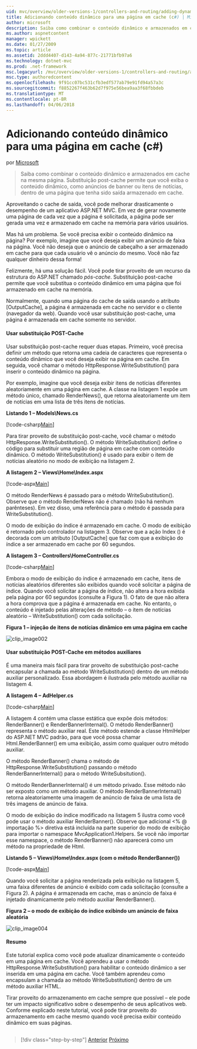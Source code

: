 ```yaml
---
uid: mvc/overview/older-versions-1/controllers-and-routing/adding-dynamic-content-to-a-cached-page-cs
title: Adicionando conteúdo dinâmico para uma página em cache (c#) | Microsoft Docs
author: microsoft
description: Saiba como combinar o conteúdo dinâmico e armazenados em cache na mesma página. Substituição post-cache permite que você exiba o conteúdo dinâmico, como o de anúncios de banner...
ms.author: aspnetcontent
manager: wpickett
ms.date: 01/27/2009
ms.topic: article
ms.assetid: 2ddd4407-d143-4a94-877c-21771bfb97a6
ms.technology: dotnet-mvc
ms.prod: .net-framework
msc.legacyurl: /mvc/overview/older-versions-1/controllers-and-routing/adding-dynamic-content-to-a-cached-page-cs
msc.type: authoredcontent
ms.openlocfilehash: 9f91cc07bc531cfb3edf577ab79e91fd94a57a3c
ms.sourcegitcommit: f8852267f463b62d7f975e56bea9aa3f68fbbdeb
ms.translationtype: MT
ms.contentlocale: pt-BR
ms.lasthandoff: 04/06/2018
---
```

<a name="adding-dynamic-content-to-a-cached-page-c"></a>Adicionando conteúdo dinâmico para uma página em cache (c#)
====================
por [Microsoft](https://github.com/microsoft)

> Saiba como combinar o conteúdo dinâmico e armazenados em cache na mesma página. Substituição post-cache permite que você exiba o conteúdo dinâmico, como anúncios de banner ou itens de notícias, dentro de uma página que tenha sido saída armazenado em cache.


Aproveitando o cache de saída, você pode melhorar drasticamente o desempenho de um aplicativo ASP.NET MVC. Em vez de gerar novamente uma página de cada vez que a página é solicitada, a página pode ser gerada uma vez e armazenado em cache na memória para vários usuários.

Mas há um problema. Se você precisa exibir o conteúdo dinâmico na página? Por exemplo, imagine que você deseja exibir um anúncio de faixa na página. Você não deseja que o anúncio de cabeçalho a ser armazenado em cache para que cada usuário vê o anúncio do mesmo. Você não faz qualquer dinheiro dessa forma!

Felizmente, há uma solução fácil. Você pode tirar proveito de um recurso da estrutura do ASP.NET chamado *pós-cache*. Substituição post-cache permite que você substitua o conteúdo dinâmico em uma página que foi armazenado em cache na memória.


Normalmente, quando uma página do cache de saída usando o atributo [OutputCache], a página é armazenada em cache no servidor e o cliente (navegador da web). Quando você usar substituição post-cache, uma página é armazenada em cache somente no servidor.


#### <a name="using-post-cache-substitution"></a>Usar substituição POST-Cache

Usar substituição post-cache requer duas etapas. Primeiro, você precisa definir um método que retorna uma cadeia de caracteres que representa o conteúdo dinâmico que você deseja exibir na página em cache. Em seguida, você chamar o método HttpResponse.WriteSubstitution() para inserir o conteúdo dinâmico na página.

Por exemplo, imagine que você deseja exibir itens de notícias diferentes aleatoriamente em uma página em cache. A classe na listagem 1 expõe um método único, chamado RenderNews(), que retorna aleatoriamente um item de notícias em uma lista de três itens de notícias.

**Listando 1 – Models\News.cs**

[!code-csharp[Main](adding-dynamic-content-to-a-cached-page-cs/samples/sample1.cs)]

Para tirar proveito de substituição post-cache, você chamar o método HttpResponse.WriteSubstitution(). O método WriteSubstitution() define o código para substituir uma região de página em cache com conteúdo dinâmico. O método WriteSubstitution() é usado para exibir o item de notícias aleatório no modo de exibição na listagem 2.

**A listagem 2 – Views\Home\Index.aspx**

[!code-aspx[Main](adding-dynamic-content-to-a-cached-page-cs/samples/sample2.aspx)]

O método RenderNews é passado para o método WriteSubstitution(). Observe que o método RenderNews não é chamado (não há nenhum parênteses). Em vez disso, uma referência para o método é passada para WriteSubstitution().

O modo de exibição do índice é armazenado em cache. O modo de exibição é retornado pelo controlador na listagem 3. Observe que a ação Index () é decorada com um atributo [OutputCache] que faz com que a exibição do índice a ser armazenado em cache por 60 segundos.

**A listagem 3 – Controllers\HomeController.cs**

[!code-csharp[Main](adding-dynamic-content-to-a-cached-page-cs/samples/sample3.cs)]

Embora o modo de exibição do índice é armazenado em cache, itens de notícias aleatórios diferentes são exibidos quando você solicitar a página de índice. Quando você solicitar a página de índice, não altera a hora exibida pela página por 60 segundos (consulte a Figura 1). O fato de que não altera a hora comprova que a página é armazenada em cache. No entanto, o conteúdo é injetado pelas alterações de método – o item de notícias aleatório – WriteSubstitution() com cada solicitação.

**Figura 1 – injeção de itens de notícias dinâmico em uma página em cache**

![clip_image002](adding-dynamic-content-to-a-cached-page-cs/_static/image1.jpg)

#### <a name="using-post-cache-substitution-in-helper-methods"></a>Usar substituição POST-Cache em métodos auxiliares

É uma maneira mais fácil para tirar proveito de substituição post-cache encapsular a chamada ao método WriteSubstitution() dentro de um método auxiliar personalizado. Essa abordagem é ilustrada pelo método auxiliar na listagem 4.

**A listagem 4 – AdHelper.cs**

[!code-csharp[Main](adding-dynamic-content-to-a-cached-page-cs/samples/sample4.cs)]

A listagem 4 contém uma classe estática que expõe dois métodos: RenderBanner() e RenderBannerInternal(). O método RenderBanner() representa o método auxiliar real. Este método estende a classe HtmlHelper do ASP.NET MVC padrão, para que você possa chamar Html.RenderBanner() em uma exibição, assim como qualquer outro método auxiliar.

O método RenderBanner() chama o método de HttpResponse.WriteSubstitution() passando o método RenderBannerInternal() para o método WriteSubsitution().

O método RenderBannerInternal() é um método privado. Esse método não ser exposto como um método auxiliar. O método RenderBannerInternal() retorna aleatoriamente uma imagem de anúncio de faixa de uma lista de três imagens de anúncio de faixa.

O modo de exibição do índice modificado na listagem 5 ilustra como você pode usar o método auxiliar RenderBanner(). Observe que adicional &lt;% @ importação %&gt; diretiva está incluída na parte superior do modo de exibição para importar o namespace MvcApplication1.Helpers. Se você não importar esse namespace, o método RenderBanner() não aparecerá como um método na propriedade de Html.

**Listando 5 – Views\Home\Index.aspx (com o método RenderBanner())**

[!code-aspx[Main](adding-dynamic-content-to-a-cached-page-cs/samples/sample5.aspx)]

Quando você solicitar a página renderizada pela exibição na listagem 5, uma faixa diferentes de anúncio é exibido com cada solicitação (consulte a Figura 2). A página é armazenada em cache, mas o anúncio de faixa é injetado dinamicamente pelo método auxiliar RenderBanner().

**Figura 2 – o modo de exibição do índice exibindo um anúncio de faixa aleatória**

![clip_image004](adding-dynamic-content-to-a-cached-page-cs/_static/image2.jpg)

#### <a name="summary"></a>Resumo

Este tutorial explica como você pode atualizar dinamicamente o conteúdo em uma página em cache. Você aprendeu a usar o método HttpResponse.WriteSubstitution() para habilitar o conteúdo dinâmico a ser inserida em uma página em cache. Você também aprendeu como encapsulam a chamada ao método WriteSubstitution() dentro de um método auxiliar HTML.

Tirar proveito do armazenamento em cache sempre que possível – ele pode ter um impacto significativo sobre o desempenho de seus aplicativos web. Conforme explicado neste tutorial, você pode tirar proveito do armazenamento em cache mesmo quando você precisa exibir conteúdo dinâmico em suas páginas.

## 

## 

> [!div class="step-by-step"]
> [Anterior](improving-performance-with-output-caching-cs.md)
> [Próximo](creating-a-controller-cs.md)
